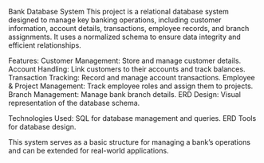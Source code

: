 Bank Database System
This project is a relational database system designed to manage key banking operations, including customer information, account details, transactions, employee records, and branch assignments. It uses a normalized schema to ensure data integrity and efficient relationships.

Features:
Customer Management: Store and manage customer details.
Account Handling: Link customers to their accounts and track balances.
Transaction Tracking: Record and manage account transactions.
Employee & Project Management: Track employee roles and assign them to projects.
Branch Management: Manage bank branch details.
ERD Design: Visual representation of the database schema.

Technologies Used:
SQL for database management and queries.
ERD Tools for database design.

This system serves as a basic structure for managing a bank’s operations and can be extended for real-world applications.

